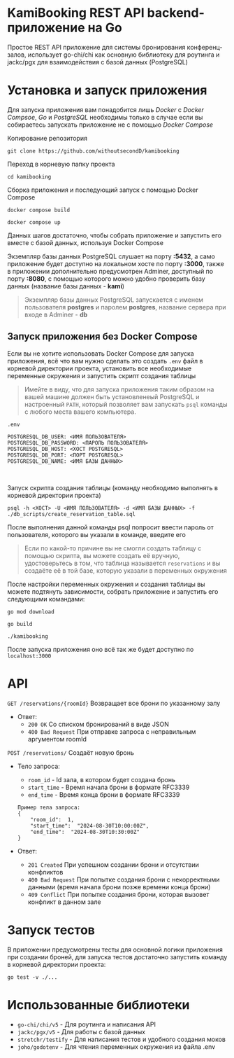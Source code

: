 
# KamiBooking REST API backend-приложение на Go

Простое REST API приложение для системы бронирования конференц-залов, использует go-chi/chi как основную библиотеку для роутинга и jackc/pgx для взаимодействия с базой данных (PostgreSQL)<br>

# Установка и запуск приложения
Для запуска приложения вам понадобится лишь *Docker* с *Docker Compsoe*, *Go* и *PostgreSQL* необходимы только в случае если вы собираетесь запускать приложение не с помощью *Docker Compose*

Копирование репозитория
```
git clone https://github.com/withoutsecondD/kamibooking
```

Переход в корневую папку проекта
```
cd kamibooking
```
Сборка приложения и последующий запуск с помощью Docker Compose
```
docker compose build
```
```
docker compose up
```

Данных шагов достаточно, чтобы собрать приложение и запустить его вместе с базой данных, используя Docker Compose

Экземпляр базы данных PostgreSQL слушает на порту <b>:5432</b>, а само приложение будет доступно на локальном хосте по порту <b>:3000</b>, также в приложении дополнительно предусмотрен Adminer, доступный по порту **:8080**, с помощью которого можно удобно проверить базу данных (название базы данных - **kami**)

> Экземпляр базы данных PostgreSQL запускается с именем пользователя **postgres** и паролем **postgres**, название сервера при входе в Adminer - **db**

## Запуск приложения без Docker Compose
Если вы не хотите использовать Docker Compose для запуска приложения, всё что вам нужно сделать это создать `.env` файл в корневой директории проекта, установить все необходимые переменные окружения и запустить скрипт создания таблицы
> Имейте в виду, что для запуска приложения таким образом на вашей машине должен быть установленеый PostgreSQL и настроенный `PATH`, который позволяет вам запускать `psql` команды с любого места вашего компьютера.

`.env`
```
POSTGRESQL_DB_USER: <ИМЯ ПОЛЬЗОВАТЕЛЯ>
POSTGRESQL_DB_PASSWORD: <ПАРОЛЬ ПОЛЬЗОВАТЕЛЯ>
POSTGRESQL_DB_HOST: <ХОСТ POSTGRESQL>
POSTGRESQL_DB_PORT: <ПОРТ POSTGRESQL>
POSTGRESQL_DB_NAME: <ИМЯ БАЗЫ ДАННЫХ>
```
<br>

Запуск скрипта создания таблицы (команду необходимо выполнять в корневой директории проекта)
```
psql -h <ХОСТ> -U <ИМЯ ПОЛЬЗОВАТЕЛЯ> -d <ИМЯ БАЗЫ ДАННЫХ> -f ./db_scripts/create_reservation_table.sql
```
После выполнения данной команды psql попросит ввести пароль от пользователя, которого вы указали в команде, введите его
>Если по какой-то причине вы не смогли создать таблицу с помощью скрипта, вы можете создать её вручную, удостоверьтесь в том, что таблица называется `reservations` и вы создаёте её в той базе, которую указали в переменных окружения

После настройки переменных окружения и создания таблицы вы можете подтянуть зависимости, собрать приложение и запустить его следующими командами:
```
go mod download
```
```
go build
```
```
./kamibooking
```
После запуска приложения оно всё так же будет доступно по `localhost:3000`

# API

`GET /reservations/{roomId}`
Возвращает все брони по указанному залу

- Ответ:
  - `200 OK` Со списком бронирований в виде JSON
  - `400 Bad Request` При отправке запроса с неправильным аргументом roomId

`POST /reservations/`
Создаёт новую бронь

- Тело запроса:
  - `room_id` - Id зала, в котором будет создана бронь
  - `start_time` - Время начала брони в формате RFC3339
  - `end_time` - Время конца брони в формате RFC3339
  ```
  Пример тела запроса:
  {
      "room_id":  1,
      "start_time":  "2024-08-30T10:00:00Z",
      "end_time":  "2024-08-30T10:30:00Z"
  }
  ```

- Ответ:
  - `201 Created` При успешном создании брони и отсутствии конфликтов
  - `400 Bad Request` При попытке создания брони с некорректными данными (время начала брони позже времени конца брони)
  - `409 Conflict` При попытке создания брони, которая вызовет конфликт в данном зале

# Запуск тестов
В приложении предусмотрены тесты для основной логики приложения при создании броней, для запуска тестов достаточно запустить команду в корневой директории проекта:
```
go test -v ./...
```

# Использованные библиотеки

- `go-chi/chi/v5` - Для роутинга и написания API
- `jackc/pgx/v5` - Для работы с базой данных
- `stretchr/testify` - Для написания тестов и удобного создания моков
- `joho/godotenv` - Для чтения переменных окружения из файла .env
